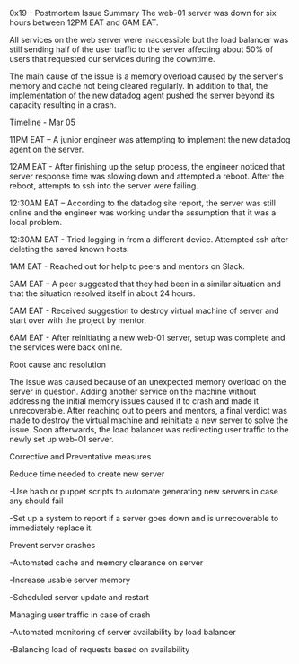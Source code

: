 0x19 - Postmortem
Issue Summary
The web-01 server was down for six hours between 12PM EAT and 6AM EAT.

All services on the web server were inaccessible but the load balancer was still sending half of the user traffic to the server affecting about 50% of users that requested our services during the downtime.

The main cause of the issue is a memory overload caused by the server's memory and cache not being cleared regularly. In addition to that, the implementation of the new datadog agent pushed the server beyond its capacity resulting in a crash.

Timeline - Mar 05

11PM EAT – A junior engineer was attempting to implement the new datadog agent on the server.

12AM EAT - After finishing up the setup process, the engineer noticed that server response time was slowing down and attempted a reboot. After the reboot, attempts to ssh into the server were failing.

12:30AM EAT – According to the datadog site report, the server was still online and the engineer was working under the assumption that it was a local problem.

12:30AM EAT - Tried logging in from a different device. Attempted ssh after deleting the saved known hosts.

1AM EAT - Reached out for help to peers and mentors on Slack.

3AM EAT – A peer suggested that they had been in a similar situation and that the situation resolved itself in about 24 hours.

5AM EAT - Received suggestion to destroy virtual machine of server and start over with the project by mentor.

6AM EAT - After reinitiating a new web-01 server, setup was complete and the services were back online.

Root cause and resolution

The issue was caused because of an unexpected memory overload on the server in question. Adding another service on the machine without addressing the initial memory issues caused it to crash and made it unrecoverable. After reaching out to peers and mentors, a final verdict was made to destroy the virtual machine and reinitiate a new server to solve the issue. Soon afterwards, the load balancer was redirecting user traffic to the newly set up web-01 server.

Corrective and Preventative measures

Reduce time needed to create new server

-Use bash or puppet scripts to automate generating new servers in case any should fail

-Set up a system to report if a server goes down and is unrecoverable to immediately replace it.

Prevent server crashes

-Automated cache and memory clearance on server

-Increase usable server memory

-Scheduled server update and restart

Managing user traffic in case of crash

-Automated monitoring of server availability by load balancer

-Balancing load of requests based on availability
